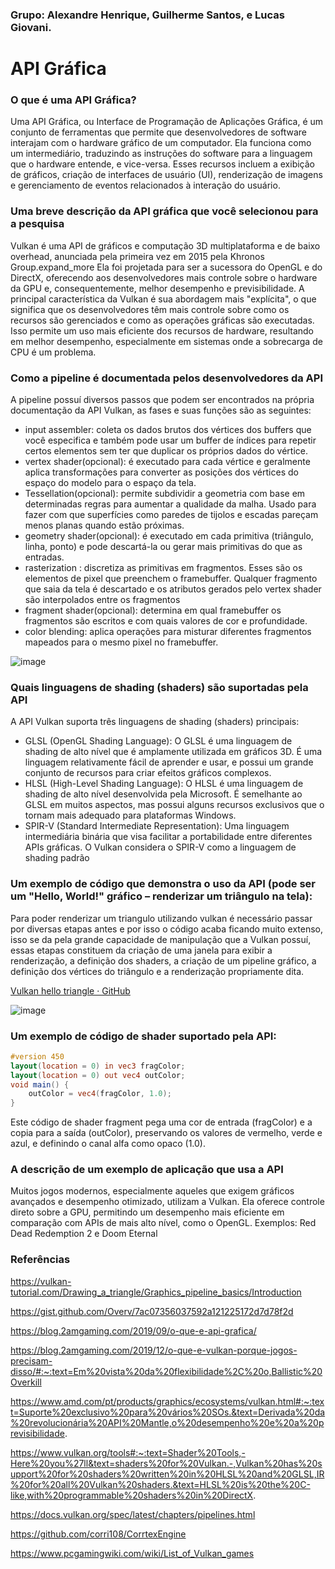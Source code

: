### Grupo: Alexandre Henrique, Guilherme Santos, e Lucas Giovani.

# API Gráfica

### **O que é uma API Gráfica?**

Uma API Gráfica, ou Interface de Programação de Aplicações Gráfica, é um conjunto de ferramentas que permite que desenvolvedores de software interajam com o hardware gráfico de um computador. Ela funciona como um intermediário, traduzindo as instruções do software para a linguagem que o hardware entende, e vice-versa. Esses recursos incluem a exibição de gráficos, criação de interfaces de usuário (UI), renderização de imagens e gerenciamento de eventos relacionados à interação do usuário.

### **Uma breve descrição da API gráfica que você selecionou para a pesquisa**

Vulkan é uma API de gráficos e computação 3D multiplataforma e de baixo overhead, anunciada pela primeira vez em 2015 pela Khronos Group.expand_more Ela foi projetada para ser a sucessora do OpenGL e do DirectX, oferecendo aos desenvolvedores mais controle sobre o hardware da GPU e, consequentemente, melhor desempenho e previsibilidade.
A principal característica da Vulkan é sua abordagem mais "explícita", o que significa que os desenvolvedores têm mais controle sobre como os recursos são gerenciados e como as operações gráficas são executadas. Isso permite um uso mais eficiente dos recursos de hardware, resultando em melhor desempenho, especialmente em sistemas onde a sobrecarga de CPU é um problema.


### **Como a pipeline é documentada pelos desenvolvedores da API**

A pipeline possuí diversos passos que podem ser encontrados na própria documentação da API Vulkan, as fases e suas funções são as seguintes:
- input assembler: coleta os dados brutos dos vértices dos buffers que você especifica e também pode usar um buffer de índices para repetir certos elementos sem ter que duplicar os próprios dados do vértice.
- vertex shader(opcional): é executado para cada vértice e geralmente aplica transformações para converter as posições dos vértices do espaço do modelo para o espaço da tela.
- Tessellation(opcional):  permite subdividir a geometria com base em determinadas regras para aumentar a qualidade da malha. Usado para fazer com que superfícies como paredes de tijolos e escadas pareçam menos planas quando estão próximas.
- geometry shader(opcional): é executado em cada primitiva (triângulo, linha, ponto) e pode descartá-la ou gerar mais primitivas do que as entradas.
- rasterization : discretiza as primitivas em fragmentos. Esses são os elementos de pixel que preenchem o framebuffer. Qualquer fragmento que saia da tela é descartado e os atributos gerados pelo vertex shader são interpolados entre os fragmentos
- fragment shader(opcional): determina em qual framebuffer os fragmentos são escritos e com quais valores de cor e profundidade.
- color blending: aplica operações para misturar diferentes fragmentos mapeados para o mesmo pixel no framebuffer.


![image](https://github.com/guisanoli/comp_visual/assets/83303272/5fa1366b-4222-44b8-83ec-3326eeaf72e1)


### **Quais linguagens de shading (shaders) são suportadas pela API**

A API Vulkan suporta três linguagens de shading (shaders) principais:
- GLSL (OpenGL Shading Language): O GLSL é uma linguagem de shading de alto nível que é amplamente utilizada em gráficos 3D. É uma linguagem relativamente fácil de aprender e usar, e possui um grande conjunto de recursos para criar efeitos gráficos complexos.
- HLSL (High-Level Shading Language): O HLSL é uma linguagem de shading de alto nível desenvolvida pela Microsoft. É semelhante ao GLSL em muitos aspectos, mas possui alguns recursos exclusivos que o tornam mais adequado para plataformas Windows.
- SPIR-V (Standard Intermediate Representation): Uma linguagem intermediária binária que visa facilitar a portabilidade entre diferentes APIs gráficas. O Vulkan considera o SPIR-V como a linguagem de shading padrão


### **Um exemplo de código que demonstra o uso da API (pode ser um "Hello, World!" gráfico – renderizar um triângulo na tela):**

Para poder renderizar um triangulo utilizando vulkan é necessário passar por diversas etapas antes e por isso o código acaba ficando muito extenso, isso se da pela grande capacidade de manipulação que a Vulkan possuí, essas etapas constituem da criação de uma janela para exibir a renderização, a definição dos shaders, a criação de um pipeline gráfico, a definição dos vértices do triângulo e a renderização propriamente dita.

[Vulkan hello triangle · GitHub](https://gist.github.com/Overv/7ac07356037592a121225172d7d78f2d)


![image](https://github.com/guisanoli/comp_visual/assets/83303272/391ed9d0-76a1-4ec4-928f-c3d6095ebb49)

	

### **Um exemplo de código de shader suportado pela API:**

```glsl
#version 450
layout(location = 0) in vec3 fragColor;
layout(location = 0) out vec4 outColor;
void main() {
    outColor = vec4(fragColor, 1.0);
}
``` 
Este código de shader fragment pega uma cor de entrada (fragColor) e a copia para a saída (outColor), preservando os valores de vermelho, verde e azul, e definindo o canal alfa como opaco (1.0).


### **A descrição de um exemplo de aplicação que usa a API**

Muitos jogos modernos, especialmente aqueles que exigem gráficos avançados e desempenho otimizado, utilizam a Vulkan. Ela oferece controle direto sobre a GPU, permitindo um desempenho mais eficiente em comparação com APIs de mais alto nível, como o OpenGL.
Exemplos: Red Dead Redemption 2 e Doom Eternal


### Referências
https://vulkan-tutorial.com/Drawing_a_triangle/Graphics_pipeline_basics/Introduction

https://gist.github.com/Overv/7ac07356037592a121225172d7d78f2d

https://blog.2amgaming.com/2019/09/o-que-e-api-grafica/

https://blog.2amgaming.com/2019/12/o-que-e-vulkan-porque-jogos-precisam-disso/#:~:text=Em%20vista%20da%20flexibilidade%2C%20o,Ballistic%20Overkill

https://www.amd.com/pt/products/graphics/ecosystems/vulkan.html#:~:text=Suporte%20exclusivo%20para%20vários%20SOs.&text=Derivada%20da%20revolucionária%20API%20Mantle,o%20desempenho%20e%20a%20previsibilidade.

https://www.vulkan.org/tools#:~:text=Shader%20Tools,-Here%20you%27ll&text=shaders%20for%20Vulkan.-,Vulkan%20has%20support%20for%20shaders%20written%20in%20HLSL%20and%20GLSL,IR%20for%20all%20Vulkan%20shaders.&text=HLSL%20is%20the%20C-like,with%20programmable%20shaders%20in%20DirectX.

https://docs.vulkan.org/spec/latest/chapters/pipelines.html

https://github.com/corri108/CorrtexEngine

https://www.pcgamingwiki.com/wiki/List_of_Vulkan_games

